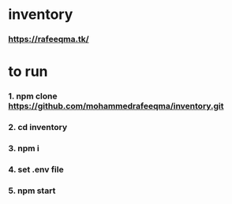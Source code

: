 # inventory
### https://rafeeqma.tk/
# to run
### 1. npm clone https://github.com/mohammedrafeeqma/inventory.git
### 2. cd inventory
### 3. npm i
### 4. set .env file 
### 5. npm start
